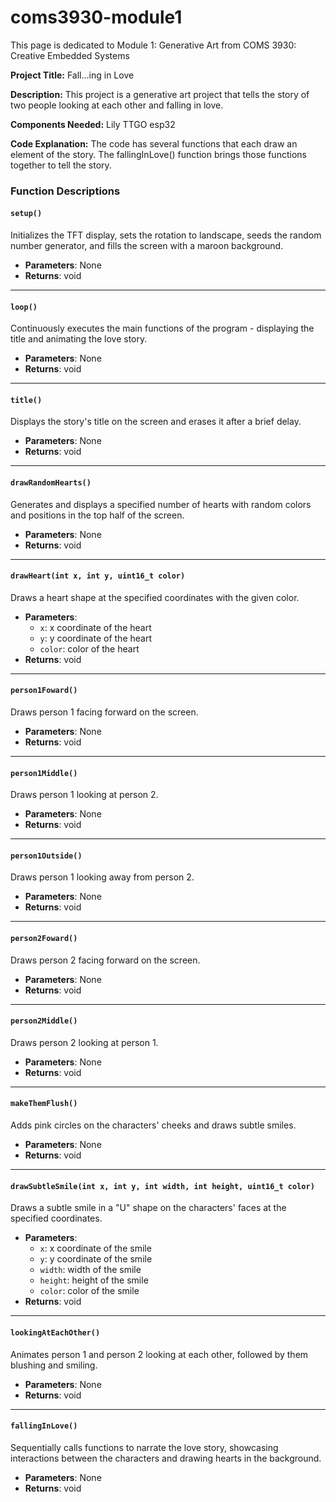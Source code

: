 # coms3930-module1
This page is dedicated to Module 1: Generative Art from COMS 3930: Creative Embedded Systems




**Project Title:** Fall...ing in Love

**Description:** This project is a generative art project that tells the story of two people looking at each other and falling in love. 

**Components Needed:** Lily TTGO esp32

**Code Explanation:** The code has several functions that each draw an element of the story. The fallingInLove() function brings those functions together to tell the story. 

### Function Descriptions

#### `setup()`
Initializes the TFT display, sets the rotation to landscape, seeds the random number generator, and fills the screen with a maroon background.

- **Parameters**: None
- **Returns**: void

---

#### `loop()`
Continuously executes the main functions of the program -  displaying the title and animating the love story.

- **Parameters**: None
- **Returns**: void

---

#### `title()`
Displays the story's title on the screen and erases it after a brief delay.

- **Parameters**: None
- **Returns**: void

---

#### `drawRandomHearts()`
Generates and displays a specified number of hearts with random colors and positions in the top half of the screen.

- **Parameters**: None
- **Returns**: void

---

#### `drawHeart(int x, int y, uint16_t color)`
Draws a heart shape at the specified coordinates with the given color.

- **Parameters**:
  - `x`: x coordinate of the heart
  - `y`: y coordinate of the heart
  - `color`: color of the heart
- **Returns**: void

---

#### `person1Foward()`
Draws person 1 facing forward on the screen.

- **Parameters**: None
- **Returns**: void

---

#### `person1Middle()`
Draws person 1 looking at person 2.

- **Parameters**: None
- **Returns**: void

---

#### `person1Outside()`
Draws person 1 looking away from person 2. 

- **Parameters**: None
- **Returns**: void

---

#### `person2Foward()`
Draws person 2 facing forward on the screen.

- **Parameters**: None
- **Returns**: void

---

#### `person2Middle()`
Draws person 2 looking at person 1.

- **Parameters**: None
- **Returns**: void

---

#### `makeThemFlush()`
Adds pink circles on the characters' cheeks and draws subtle smiles.
- **Parameters**: None
- **Returns**: void

---

#### `drawSubtleSmile(int x, int y, int width, int height, uint16_t color)`
Draws a subtle smile in a "U" shape on the characters' faces at the specified coordinates.

- **Parameters**:
  - `x`: x coordinate of the smile
  - `y`: y coordinate of the smile
  - `width`: width of the smile
  - `height`: height of the smile
  - `color`: color of the smile
- **Returns**: void

---

#### `lookingAtEachOther()`
Animates person 1 and person 2 looking at each other, followed by them blushing and smiling.

- **Parameters**: None
- **Returns**: void

---

#### `fallingInLove()`
Sequentially calls functions to narrate the love story, showcasing interactions between the characters and drawing hearts in the background.

- **Parameters**: None
- **Returns**: void

